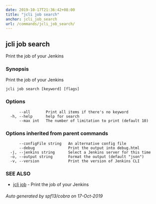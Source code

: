 ```yaml
---
date: 2019-10-17T21:36:42+08:00
title: "jcli job search"
anchor: jcli_job_search
url: /commands/jcli_job_search/
---
```

## jcli job search

Print the job of your Jenkins

### Synopsis

Print the job of your Jenkins

```
jcli job search [keyword] [flags]
```

### Options

```
      --all       Print all items if there's no keyword
  -h, --help      help for search
      --max int   The number of limitation to print (default 10)
```

### Options inherited from parent commands

```
      --configFile string   An alternative config file
      --debug               Print the output into debug.html
  -j, --jenkins string      Select a Jenkins server for this time
  -o, --output string       Format the output (default "json")
  -v, --version             Print the version of Jenkins CLI
```

### SEE ALSO

* [jcli job](/commands/jcli_job/)	 - Print the job of your Jenkins

###### Auto generated by spf13/cobra on 17-Oct-2019
